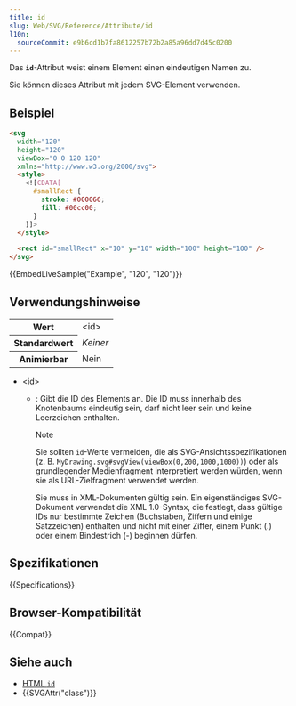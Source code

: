 ```yaml
---
title: id
slug: Web/SVG/Reference/Attribute/id
l10n:
  sourceCommit: e9b6cd1b7fa8612257b72b2a85a96dd7d45c0200
---
```


Das **`id`**-Attribut weist einem Element einen eindeutigen Namen zu.

Sie können dieses Attribut mit jedem SVG-Element verwenden.

## Beispiel

```html
<svg
  width="120"
  height="120"
  viewBox="0 0 120 120"
  xmlns="http://www.w3.org/2000/svg">
  <style>
    <![CDATA[
      #smallRect {
        stroke: #000066;
        fill: #00cc00;
      }
    ]]>
  </style>

  <rect id="smallRect" x="10" y="10" width="100" height="100" />
</svg>
```

{{EmbedLiveSample("Example", "120", "120")}}

## Verwendungshinweise

<table class="properties">
  <tbody>
    <tr>
      <th scope="row">Wert</th>
      <td>&#x3C;id></td>
    </tr>
    <tr>
      <th scope="row">Standardwert</th>
      <td><em>Keiner</em></td>
    </tr>
    <tr>
      <th scope="row">Animierbar</th>
      <td>Nein</td>
    </tr>
  </tbody>
</table>

- \<id>

  - : Gibt die ID des Elements an. Die ID muss innerhalb des Knotenbaums eindeutig sein, darf nicht leer sein und keine Leerzeichen enthalten.

    > [!NOTE]
    > Sie sollten `id`-Werte vermeiden, die als SVG-Ansichtsspezifikationen (z. B. `MyDrawing.svg#svgView(viewBox(0,200,1000,1000))`) oder als grundlegender Medienfragment interpretiert werden würden, wenn sie als URL-Zielfragment verwendet werden.

    Sie muss in XML-Dokumenten gültig sein. Ein eigenständiges SVG-Dokument verwendet die XML 1.0-Syntax, die festlegt, dass gültige IDs nur bestimmte Zeichen (Buchstaben, Ziffern und einige Satzzeichen) enthalten und nicht mit einer Ziffer, einem Punkt (.) oder einem Bindestrich (-) beginnen dürfen.

## Spezifikationen

{{Specifications}}

## Browser-Kompatibilität

{{Compat}}

## Siehe auch

- [HTML `id`](/de/docs/Web/HTML/Reference/Global_attributes/id)
- {{SVGAttr("class")}}
